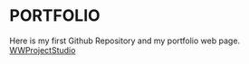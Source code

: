 # PORTFOLIO
Here is my first Github Repository and my portfolio web page.
[WWProjectStudio](http://www.wwproject.eu)
